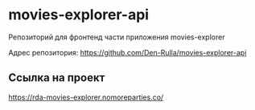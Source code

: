 
# movies-explorer-api
Репозиторий для фронтенд части приложения movies-explorer
  
Адрес репозитория: https://github.com/Den-Rulla/movies-explorer-api

## Ссылка на проект

https://rda-movies-explorer.nomoreparties.co/
